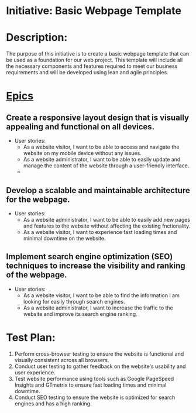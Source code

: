 # Initiative: Basic Webpage Template

# Description:
The purpose of this initiative is to create a basic webpage template that can be used as a foundation for our web project. This template will include all the necessary components and features required to meet our business requirements and will be developed using lean and agile principles.

# [Epics](../../templates/theme/initiatives/epics/epic_template.md)

## Create a responsive layout design that is visually appealing and functional on all devices.

* User stories:
    - As a website visitor, I want to be able to access and navigate the website on my mobile device without any issues.
    - As a website administrator, I want to be able to easily update and manage the content of the website through a user-friendly interface.
    - 
## Develop a scalable and maintainable architecture for the webpage.
* User stories:
    - As a website administrator, I want to be able to easily add new pages and features to the website without affecting the existing fnctionality.
    - As a website visitor, I want to experience fast loading times and minimal downtime on the website.
 
## Implement search engine optimization (SEO) techniques to increase the visibility and ranking of the webpage.
* User stories:
    - As a website visitor, I want to be able to find the information I am looking for easily through search engines.
    - As a website administrator, I want to increase the traffic to the website and improve its search engine ranking.
# Test Plan:

1. Perform cross-browser testing to ensure the website is functional and visually consistent across all browsers.
1. Conduct user testing to gather feedback on the website's usability and user experience.
1. Test website performance using tools such as Google PageSpeed Insights and GTmetrix to ensure fast loading times and minimal downtime.
1. Conduct SEO testing to ensure the website is optimized for search engines and has a high ranking.
